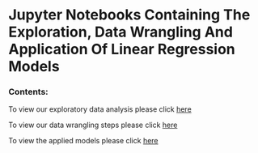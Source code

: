 # Jupyter Notebooks Containing The Exploration, Data Wrangling And Application Of Linear Regression Models
### Contents:

To view our exploratory data analysis please click [here](https://github.com/Caparisun/data_mid_bootcamp_project_regression/blob/master/Notebooks_and_data/Basic_eda.ipynb)

To view our data wrangling steps please click [here](https://github.com/Caparisun/Linear_Regression_Project/blob/master/Notebooks_and_data/2.Datawrangling.ipynb)

To view the applied models please click [here](https://github.com/Caparisun/Linear_Regression_Project/blob/master/Notebooks_and_data/3.Applying_Model.ipynb)
